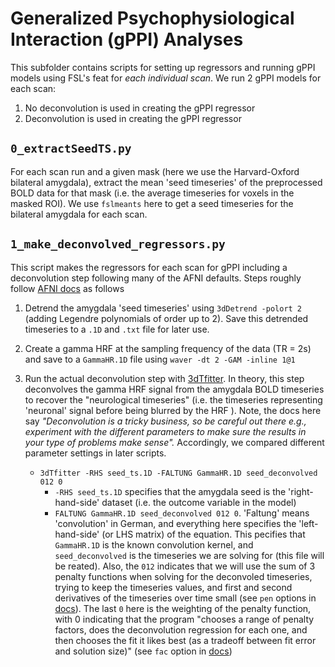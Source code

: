 # Generalized Psychophysiological Interaction (gPPI) Analyses

This subfolder contains scripts for setting up regressors and running gPPI models using FSL's feat for *each individual scan*. We run 2 gPPI models for each scan:
1. No deconvolution is used in creating the gPPI regressor
2. Deconvolution is used in creating the gPPI regressor


## `0_extractSeedTS.py`

For each scan run and a given mask (here we use the Harvard-Oxford bilateral amygdala), extract the mean 'seed timeseries' of the preprocessed BOLD data for that mask (i.e. the average timeseries for voxels in the masked ROI). We use `fslmeants` here to get a seed timeseries for the bilateral amygdala for each scan. 

## `1_make_deconvolved_regressors.py`

This script makes the regressors for each scan for gPPI including a deconvolution step following many of the AFNI defaults. Steps roughly follow [AFNI docs](https://afni.nimh.nih.gov/CD-CorrAna)  as follows

1. Detrend the amygdala 'seed timeseries' using `3dDetrend -polort 2` (adding Legendre polynomials of order up to 2). Save this detrended timeseries to a `.1D` and `.txt` file for later use. 
2. Create a gamma HRF at the sampling frequency of the data (TR = 2s) and save to a `GammaHR.1D` file using `waver -dt 2 -GAM -inline 1@1`
3. Run the actual deconvolution step with [3dTfitter](https://afni.nimh.nih.gov/pub/dist/doc/program_help/3dTfitter.html). In theory, this step deconvolves the gamma HRF signal from the amygdala BOLD timeseries to recover the "neurological timeseries" (i.e. the timeseries representing 'neuronal' signal before being blurred by the HRF ). Note, the docs here say *"Deconvolution is a tricky business, so be careful out there e.g., experiment with the different parameters to make sure the results in your type of problems make sense".* Accordingly, we compared different parameter settings in later scripts. 

    * `3dTfitter -RHS seed_ts.1D -FALTUNG GammaHR.1D seed_deconvolved 012 0`
        * `-RHS seed_ts.1D` specifies that the amygdala seed is the 'right-hand-side' dataset (i.e. the outcome variable in the model)
        * `FALTUNG GammaHR.1D seed_deconvolved 012 0`. 'Faltung' means 'convolution' in German, and everything here specifies the 'left-hand-side' (or LHS matrix) of the equation. This pecifies that `GammaHR.1D` is the known convolution kernel, and `seed_deconvolved` is the timeseries we are solving for (this file will be reated). Also, the `012` indicates that we will use the sum of 3 penalty functions when solving for the deconvoled timeseries, trying to keep the timeseries values, and first and second derivatives of the timeseries over time small (see `pen` options in [docs](https://afni.nimh.nih.gov/pub/dist/doc/program_help/3dTfitter.html)). The last `0` here is the weighting of the penalty function, with 0 indicating that the program "chooses a range of penalty factors, does the deconvolution regression for each one, and then chooses the fit it likes best (as a tradeoff between fit error and solution size)" (see `fac` option in [docs](https://afni.nimh.nih.gov/pub/dist/doc/program_help/3dTfitter.html))